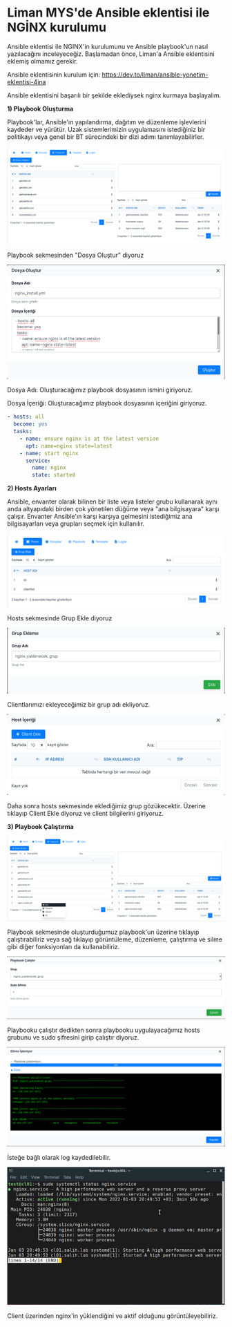 # Liman MYS'de Ansible eklentisi ile NGİNX kurulumu

Ansible eklentisi ile NGINX'in kurulumunu ve Ansible playbook'un nasıl yazılacağını inceleyeceğiz.
Başlamadan önce, Liman'a Ansible eklentisini eklemiş olmamız gerekir.

Ansible eklentisinin kurulum için:
https://dev.to/liman/ansible-yonetim-eklentisi-4ina

Ansible eklentisini başarılı bir şekilde eklediysek nginx kurmaya başlayalım.

**1) Playbook Oluşturma**

Playbook'lar, Ansible'ın yapılandırma, dağıtım ve düzenleme işlevlerini kaydeder ve yürütür. Uzak sistemlerimizin uygulamasını istediğiniz bir politikayı veya genel bir BT sürecindeki bir dizi adımı tanımlayabilirler. 

![](https://github.com/susalihh/Liman-MYS-de-Ansible-eklentisi-ile-nginx-kurulumu/blob/main/img/p1.png)

Playbook sekmesinden "Dosya Oluştur" diyoruz

![](https://github.com/susalihh/Liman-MYS-de-Ansible-eklentisi-ile-nginx-kurulumu/blob/main/img/a2.png)

Dosya Adı: Oluşturacağımız playbook dosyasının ismini giriyoruz.

Dosya İçeriği: Oluşturacağımız playbook dosyasının içeriğini giriyoruz.

```yml
- hosts: all
  become: yes
  tasks:
    - name: ensure nginx is at the latest version
      apt: name=nginx state=latest
    - name: start nginx
      service:
        name: nginx
        state: started
```

**2) Hosts Ayarları**

Ansible, envanter olarak bilinen bir liste veya listeler grubu kullanarak aynı anda altyapıdaki birden çok yönetilen düğüme veya "ana bilgisayara" karşı çalışır. Envanter Ansible'ın karşı karşıya gelmesini istediğimiz ana bilgisayarları veya grupları seçmek için kullanılır. 

![](https://github.com/susalihh/Liman-MYS-de-Ansible-eklentisi-ile-nginx-kurulumu/blob/main/img/p2.png)

Hosts sekmesinde Grup Ekle diyoruz

![](https://github.com/susalihh/Liman-MYS-de-Ansible-eklentisi-ile-nginx-kurulumu/blob/main/img/a4.png)

Clientlarımızı ekleyeceğimiz bir grup adı ekliyoruz.

![](https://github.com/susalihh/Liman-MYS-de-Ansible-eklentisi-ile-nginx-kurulumu/blob/main/img/a5.png)

Daha sonra hosts sekmesinde eklediğimiz grup gözükecektir. Üzerine tıklayıp Client Ekle diyoruz ve client bilgilerini giriyoruz.

**3) Playbook Çalıştırma**

![](https://github.com/susalihh/Liman-MYS-de-Ansible-eklentisi-ile-nginx-kurulumu/blob/main/img/p3.png)

Playbook sekmesinde oluşturduğumuz playbook'un üzerine tıklayıp çalıştırabiliriz veya sağ tıklayıp görüntüleme, düzenleme, çalıştırma ve silme gibi diğer fonksiyonları da kullanabiliriz.

![](https://github.com/susalihh/Liman-MYS-de-Ansible-eklentisi-ile-nginx-kurulumu/blob/main/img/a7.png)

Playbooku çalıştır dedikten sonra playbooku uygulayacağımız hosts grubunu ve sudo şifresini girip çalıştır diyoruz.

![](https://github.com/susalihh/Liman-MYS-de-Ansible-eklentisi-ile-nginx-kurulumu/blob/main/img/a8.png)

İsteğe bağlı olarak log kaydedilebilir.

![](https://github.com/susalihh/Liman-MYS-de-Ansible-eklentisi-ile-nginx-kurulumu/blob/main/img/a9.png)

Client üzerinden nginx'in yüklendiğini ve aktif olduğunu görüntüleyebiliriz.
